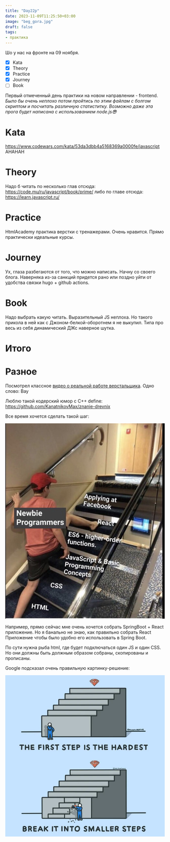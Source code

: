 ```yaml
---
title: "Day22p"
date: 2023-11-09T11:25:50+03:00
image: "beg_gora.jpg"
draft: false
tags:
- практика
---
```


Шо у нас на фронте на 09 ноября.

- [X] Kata
- [X] Theory
- [X] Practice
- [X] Journey
- [ ] Book

Первый отмеченный день практики на новом направлении - frontend.
_Было бы очень неплохо потом пройтись по этим файлам с болгом скриптом и посчитать различную статиститку._
_Возможно даже эта прога будет написана с использованием node.js😎_

# Kata
https://www.codewars.com/kata/53da3dbb4a5168369a0000fe/javascript AHAHAH

# Theory

Надо б читать по несколько глав отсюда: https://code.mu/ru/javascript/book/prime/ либо по главе отсюда:
https://learn.javascript.ru/

# Practice

HtmlAcademy практика верстки с тренажерами. Очень нравится. Прямо практически идеальные курсы.

# Journey

Ух, глаза разбегаются от того, что можно написать. Начну со своего блога. Наверняка из-за санкций придется рано или поздно уйти от удобства связки hugo + github actions.

# Book

Надо выбрать какую читать. Выразительный JS неплоха.
Но такого прикола в ней как с Джоном-белкой-оборотнем я не выкупил. Типа про весь из себя динамический ДЖс наверное шутка. 

# Итого


# Разное

Посмотрел классное [видео о реальной работе верстальщика](https://www.youtube.com/watch?v=UK_RTvtum2Y). Одно слово: Вау


Люблю такой кодерский юмор с С++ define: https://github.com/KanatnikovMax/znanie-drevnix


Все время хочется сделать такой шаг:

![](react_meme.jpg)


Например, прямо сейчас мне очень хочется собрать SpringBoot + React приложение. Но я банально не знаю, как правильно собрать React Приложение чтобы было удобно его использовать в Spring Boot.

По сути нужна рыба html, где будет подключаться один JS и один CSS. Но они должны быть должным образом собраны, скопированы и прописаны.

Google подсказал очень правильную картинку-решение:

![](procrast_secret.webp)